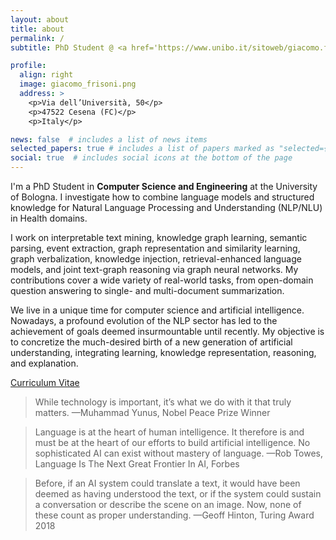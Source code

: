 ```yaml
---
layout: about
title: about
permalink: /
subtitle: PhD Student @ <a href='https://www.unibo.it/sitoweb/giacomo.frisoni/en/'>University of Bologna</a> | Natural Language Understanding, Neuro-Symbolic Learning.

profile:
  align: right
  image: giacomo_frisoni.png
  address: >
    <p>Via dell’Università, 50</p>
    <p>47522 Cesena (FC)</p>
    <p>Italy</p>

news: false  # includes a list of news items
selected_papers: true # includes a list of papers marked as "selected={true}"
social: true  # includes social icons at the bottom of the page
---
```


I'm a PhD Student in <b>Computer Science and Engineering</b> at the University of Bologna. I investigate how to combine language models and structured knowledge for Natural Language Processing and Understanding (NLP/NLU) in Health domains.

I work on interpretable text mining, knowledge graph learning, semantic parsing, event extraction, graph representation and similarity learning, graph verbalization, knowledge injection, retrieval-enhanced language models, and joint text-graph reasoning via graph neural networks.
My contributions cover a wide variety of real-world tasks, from open-domain question answering to single- and multi-document summarization.

We live in a unique time for computer science and artificial intelligence. Nowadays, a profound evolution of the NLP sector has led to the achievement of goals deemed insurmountable until recently.
My objective is to concretize the much-desired birth of a new generation of artificial understanding, integrating learning, knowledge representation, reasoning, and explanation.

<a href="https://github.com/giacomofrisoni/curriculum-vitae/releases/latest/download/cv_giacomo_frisoni.pdf">Curriculum Vitae</a>

<blockquote>
    While technology is important, it’s what we do with it that truly matters.
	—Muhammad Yunus, Nobel Peace Prize Winner
</blockquote>
<blockquote>
    Language is at the heart of human intelligence. It therefore is and must be at the heart of our efforts to build artificial intelligence. No sophisticated AI can exist without mastery of language.
	—Rob Towes, Language Is The Next Great Frontier In AI, Forbes
</blockquote>
<blockquote>
    Before, if an AI system could translate a text, it would have been deemed as having understood the text, or if the system could sustain a conversation or describe the scene on an image. Now, none of these count as proper understanding.
	—Geoff Hinton, Turing Award 2018
</blockquote>